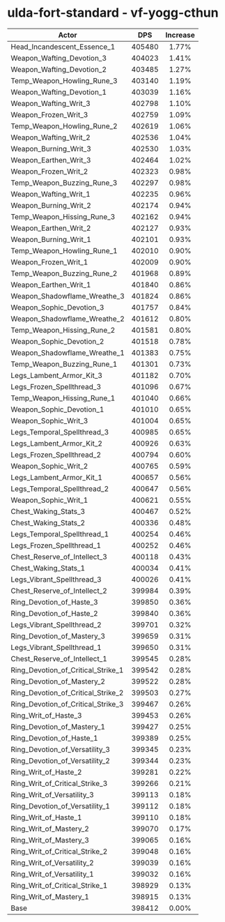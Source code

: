 # ulda-fort-standard - vf-yogg-cthun
| Actor | DPS | Increase |
|---|:---:|:---:|
|Head_Incandescent_Essence_1|405480|1.77%|
|Weapon_Wafting_Devotion_3|404023|1.41%|
|Weapon_Wafting_Devotion_2|403485|1.27%|
|Temp_Weapon_Howling_Rune_3|403140|1.19%|
|Weapon_Wafting_Devotion_1|403039|1.16%|
|Weapon_Wafting_Writ_3|402798|1.10%|
|Weapon_Frozen_Writ_3|402759|1.09%|
|Temp_Weapon_Howling_Rune_2|402619|1.06%|
|Weapon_Wafting_Writ_2|402536|1.04%|
|Weapon_Burning_Writ_3|402530|1.03%|
|Weapon_Earthen_Writ_3|402464|1.02%|
|Weapon_Frozen_Writ_2|402323|0.98%|
|Temp_Weapon_Buzzing_Rune_3|402297|0.98%|
|Weapon_Wafting_Writ_1|402235|0.96%|
|Weapon_Burning_Writ_2|402174|0.94%|
|Temp_Weapon_Hissing_Rune_3|402162|0.94%|
|Weapon_Earthen_Writ_2|402127|0.93%|
|Weapon_Burning_Writ_1|402101|0.93%|
|Temp_Weapon_Howling_Rune_1|402010|0.90%|
|Weapon_Frozen_Writ_1|402009|0.90%|
|Temp_Weapon_Buzzing_Rune_2|401968|0.89%|
|Weapon_Earthen_Writ_1|401840|0.86%|
|Weapon_Shadowflame_Wreathe_3|401824|0.86%|
|Weapon_Sophic_Devotion_3|401757|0.84%|
|Weapon_Shadowflame_Wreathe_2|401612|0.80%|
|Temp_Weapon_Hissing_Rune_2|401581|0.80%|
|Weapon_Sophic_Devotion_2|401518|0.78%|
|Weapon_Shadowflame_Wreathe_1|401383|0.75%|
|Temp_Weapon_Buzzing_Rune_1|401301|0.73%|
|Legs_Lambent_Armor_Kit_3|401182|0.70%|
|Legs_Frozen_Spellthread_3|401096|0.67%|
|Temp_Weapon_Hissing_Rune_1|401040|0.66%|
|Weapon_Sophic_Devotion_1|401010|0.65%|
|Weapon_Sophic_Writ_3|401004|0.65%|
|Legs_Temporal_Spellthread_3|400985|0.65%|
|Legs_Lambent_Armor_Kit_2|400926|0.63%|
|Legs_Frozen_Spellthread_2|400794|0.60%|
|Weapon_Sophic_Writ_2|400765|0.59%|
|Legs_Lambent_Armor_Kit_1|400657|0.56%|
|Legs_Temporal_Spellthread_2|400647|0.56%|
|Weapon_Sophic_Writ_1|400621|0.55%|
|Chest_Waking_Stats_3|400467|0.52%|
|Chest_Waking_Stats_2|400336|0.48%|
|Legs_Temporal_Spellthread_1|400254|0.46%|
|Legs_Frozen_Spellthread_1|400252|0.46%|
|Chest_Reserve_of_Intellect_3|400118|0.43%|
|Chest_Waking_Stats_1|400034|0.41%|
|Legs_Vibrant_Spellthread_3|400026|0.41%|
|Chest_Reserve_of_Intellect_2|399984|0.39%|
|Ring_Devotion_of_Haste_3|399850|0.36%|
|Ring_Devotion_of_Haste_2|399840|0.36%|
|Legs_Vibrant_Spellthread_2|399701|0.32%|
|Ring_Devotion_of_Mastery_3|399659|0.31%|
|Legs_Vibrant_Spellthread_1|399650|0.31%|
|Chest_Reserve_of_Intellect_1|399545|0.28%|
|Ring_Devotion_of_Critical_Strike_1|399542|0.28%|
|Ring_Devotion_of_Mastery_2|399522|0.28%|
|Ring_Devotion_of_Critical_Strike_2|399503|0.27%|
|Ring_Devotion_of_Critical_Strike_3|399467|0.26%|
|Ring_Writ_of_Haste_3|399453|0.26%|
|Ring_Devotion_of_Mastery_1|399427|0.25%|
|Ring_Devotion_of_Haste_1|399389|0.25%|
|Ring_Devotion_of_Versatility_3|399345|0.23%|
|Ring_Devotion_of_Versatility_2|399344|0.23%|
|Ring_Writ_of_Haste_2|399281|0.22%|
|Ring_Writ_of_Critical_Strike_3|399266|0.21%|
|Ring_Writ_of_Versatility_3|399113|0.18%|
|Ring_Devotion_of_Versatility_1|399112|0.18%|
|Ring_Writ_of_Haste_1|399110|0.18%|
|Ring_Writ_of_Mastery_2|399070|0.17%|
|Ring_Writ_of_Mastery_3|399065|0.16%|
|Ring_Writ_of_Critical_Strike_2|399048|0.16%|
|Ring_Writ_of_Versatility_2|399039|0.16%|
|Ring_Writ_of_Versatility_1|399032|0.16%|
|Ring_Writ_of_Critical_Strike_1|398929|0.13%|
|Ring_Writ_of_Mastery_1|398915|0.13%|
|Base|398412|0.00%|
